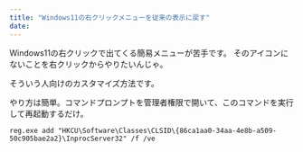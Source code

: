 ```yaml
---
title: "Windows11の右クリックメニューを従来の表示に戻す"
date:
---
```


Windows11の右クリックで出てくる簡易メニューが苦手です。
そのアイコンにないことを右クリックからやりたいんじゃ。

そういう人向けのカスタマイズ方法です。

やり方は簡単。コマンドプロンプトを管理者権限で開いて、このコマンドを実行して再起動するだけ。

```
reg.exe add "HKCU\Software\Classes\CLSID\{86ca1aa0-34aa-4e8b-a509-50c905bae2a2}\InprocServer32" /f /ve
```